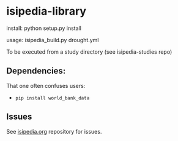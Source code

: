 # isipedia-library

install:
    python setup.py install

usage:
    isipedia_build.py drought.yml

To be executed from a study directory (see isipedia-studies repo)

## Dependencies:

That one often confuses users:

- `pip install world_bank_data`

## Issues
See [isipedia.org](https://github.com/ISI-MIP/isipedia.org) repository for issues.

